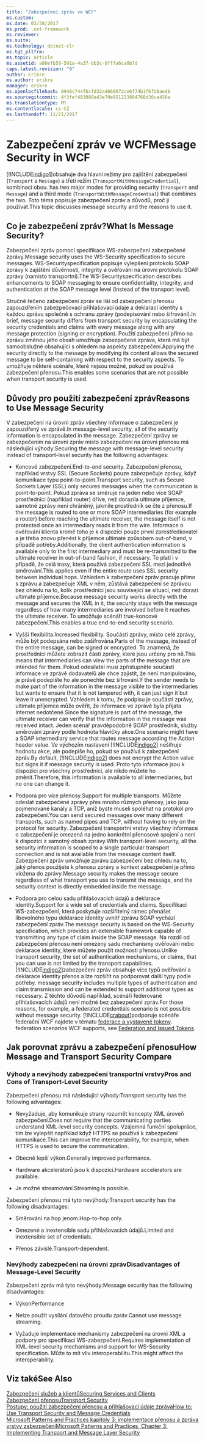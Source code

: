 ```yaml
---
title: "Zabezpečení zpráv ve WCF"
ms.custom: 
ms.date: 03/30/2017
ms.prod: .net-framework
ms.reviewer: 
ms.suite: 
ms.technology: dotnet-clr
ms.tgt_pltfrm: 
ms.topic: article
ms.assetid: a80efb59-591a-4a37-bb3c-8fffa6ca0b7d
caps.latest.revision: "9"
author: Erikre
ms.author: erikre
manager: erikre
ms.openlocfilehash: 0948c7447bcfd32ad666072ce6f74b1f6fd8aed8
ms.sourcegitcommit: 4f3fef493080a43e70e951223894768d36ce430a
ms.translationtype: MT
ms.contentlocale: cs-CZ
ms.lasthandoff: 11/21/2017
---
```

# <a name="message-security-in-wcf"></a><span data-ttu-id="7cd34-102">Zabezpečení zpráv ve WCF</span><span class="sxs-lookup"><span data-stu-id="7cd34-102">Message Security in WCF</span></span>
[!INCLUDE[indigo1](../../../../includes/indigo1-md.md)]<span data-ttu-id="7cd34-103">obsahuje dva hlavní režimy pro zajištění zabezpečení (`Transport` a `Message`) a třetí režim (`TransportWithMessageCredential`), kombinací obou.</span><span class="sxs-lookup"><span data-stu-id="7cd34-103"> has two major modes for providing security (`Transport` and `Message`) and a third mode (`TransportWithMessageCredential`) that combines the two.</span></span> <span data-ttu-id="7cd34-104">Toto téma popisuje zabezpečení zpráv a důvodů, proč ji používat.</span><span class="sxs-lookup"><span data-stu-id="7cd34-104">This topic discusses message security and the reasons to use it.</span></span>  
  
## <a name="what-is-message-security"></a><span data-ttu-id="7cd34-105">Co je zabezpečení zpráv?</span><span class="sxs-lookup"><span data-stu-id="7cd34-105">What Is Message Security?</span></span>  
 <span data-ttu-id="7cd34-106">Zabezpečení zpráv pomocí specifikace WS-zabezpečení zabezpečené zprávy.</span><span class="sxs-lookup"><span data-stu-id="7cd34-106">Message security uses the WS-Security specification to secure messages.</span></span> <span data-ttu-id="7cd34-107">WS-Securityspecification popisuje vylepšení protokolu SOAP zprávy k zajištění důvěrnosti, integrity a ověřování na úrovni protokolu SOAP zprávy (namísto transportní).</span><span class="sxs-lookup"><span data-stu-id="7cd34-107">The WS-Securityspecification describes enhancements to SOAP messaging to ensure confidentiality, integrity, and authentication at the SOAP message level (instead of the transport level).</span></span>  
  
 <span data-ttu-id="7cd34-108">Stručně řečeno zabezpečení zpráv se liší od zabezpečení přenosu zapouzdřením zabezpečovací přihlašovací údaje a deklarací identity s každou zprávu společně s ochranu zprávy (podepisování nebo šifrování).</span><span class="sxs-lookup"><span data-stu-id="7cd34-108">In brief, message security differs from transport security by encapsulating the security credentials and claims with every message along with any message protection (signing or encryption).</span></span> <span data-ttu-id="7cd34-109">Použití zabezpečení přímo na zprávu změnou jeho obsah umožňuje zabezpečené zpráva, která má být samoobslužné obsahující s ohledem na aspekty zabezpečení.</span><span class="sxs-lookup"><span data-stu-id="7cd34-109">Applying the security directly to the message by modifying its content allows the secured message to be self-containing with respect to the security aspects.</span></span> <span data-ttu-id="7cd34-110">To umožňuje některé scénáře, které nejsou možné, pokud se používá zabezpečení přenosu.</span><span class="sxs-lookup"><span data-stu-id="7cd34-110">This enables some scenarios that are not possible when transport security is used.</span></span>  
  
## <a name="reasons-to-use-message-security"></a><span data-ttu-id="7cd34-111">Důvody pro použití zabezpečení zpráv</span><span class="sxs-lookup"><span data-stu-id="7cd34-111">Reasons to Use Message Security</span></span>  
 <span data-ttu-id="7cd34-112">V zabezpečení na úrovni zpráv všechny informace o zabezpečení je zapouzdřený ve zprávě.</span><span class="sxs-lookup"><span data-stu-id="7cd34-112">In message-level security, all of the security information is encapsulated in the message.</span></span> <span data-ttu-id="7cd34-113">Zabezpečení zprávy se zabezpečením na úrovni zpráv místo zabezpečení na úrovni přenosu má následující výhody:</span><span class="sxs-lookup"><span data-stu-id="7cd34-113">Securing the message with message-level security instead of transport-level security has the following advantages:</span></span>  
  
-   <span data-ttu-id="7cd34-114">Koncové zabezpečení.</span><span class="sxs-lookup"><span data-stu-id="7cd34-114">End-to-end security.</span></span> <span data-ttu-id="7cd34-115">Zabezpečení přenosu, například vrstvy SSL (Secure Sockets) pouze zabezpečuje zprávy, když komunikace typu point-to-point.</span><span class="sxs-lookup"><span data-stu-id="7cd34-115">Transport security, such as Secure Sockets Layer (SSL) only secures messages when the communication is point-to-point.</span></span> <span data-ttu-id="7cd34-116">Pokud zpráva se směruje na jeden nebo více SOAP prostředníci (například router) dříve, než dorazila ultimate příjemce, samotné zprávy není chráněný, jakmile prostředník se čte z přenosu.</span><span class="sxs-lookup"><span data-stu-id="7cd34-116">If the message is routed to one or more SOAP intermediaries (for example a router) before reaching the ultimate receiver, the message itself is not protected once an intermediary reads it from the wire.</span></span> <span data-ttu-id="7cd34-117">Informace o ověřování klienta kromě toho je k dispozici pouze první zprostředkovatel a je třeba znovu přenést k příjemce ultimate způsobem out-of-band, v případě potřeby.</span><span class="sxs-lookup"><span data-stu-id="7cd34-117">Additionally, the client authentication information is available only to the first intermediary and must be re-transmitted to the ultimate receiver in out-of-band fashion, if necessary.</span></span> <span data-ttu-id="7cd34-118">To platí i v případě, že celá trasy, která používá zabezpečení SSL mezi jednotlivé směrování.</span><span class="sxs-lookup"><span data-stu-id="7cd34-118">This applies even if the entire route uses SSL security between individual hops.</span></span> <span data-ttu-id="7cd34-119">Vzhledem k zabezpečení zpráv pracuje přímo s zprávu a zabezpečuje XML v něm, zůstává zabezpečení se zprávou bez ohledu na to, kolik prostředníci jsou související se situací, než dorazí ultimate příjemce.</span><span class="sxs-lookup"><span data-stu-id="7cd34-119">Because message security works directly with the message and secures the XML in it, the security stays with the message regardless of how many intermediaries are involved before it reaches the ultimate receiver.</span></span> <span data-ttu-id="7cd34-120">To umožňuje scénáři true-koncové zabezpečení.</span><span class="sxs-lookup"><span data-stu-id="7cd34-120">This enables a true end-to-end security scenario.</span></span>  
  
-   <span data-ttu-id="7cd34-121">Vyšší flexibilita.</span><span class="sxs-lookup"><span data-stu-id="7cd34-121">Increased flexibility.</span></span> <span data-ttu-id="7cd34-122">Součástí zprávy, místo celé zprávy, může být podepsána nebo zašifrována.</span><span class="sxs-lookup"><span data-stu-id="7cd34-122">Parts of the message, instead of the entire message, can be signed or encrypted.</span></span> <span data-ttu-id="7cd34-123">To znamená, že prostředníci můžete zobrazit části zprávy, které jsou určeny pro ně.</span><span class="sxs-lookup"><span data-stu-id="7cd34-123">This means that intermediaries can view the parts of the message that are intended for them.</span></span> <span data-ttu-id="7cd34-124">Pokud odesílatel musí zpřístupněte součástí informace ve zprávě dodavatelů ale chce zajistit, že není manipulováno, je právě podepište ho ale ponechte bez šifrování.</span><span class="sxs-lookup"><span data-stu-id="7cd34-124">If the sender needs to make part of the information in the message visible to the intermediaries but wants to ensure that it is not tampered with, it can just sign it but leave it unencrypted.</span></span> <span data-ttu-id="7cd34-125">Vzhledem k tomu, že podpisu je součástí zprávy, ultimate příjemce může ověřit, že informace ve zprávě byla přijata Internet nedotčené.</span><span class="sxs-lookup"><span data-stu-id="7cd34-125">Since the signature is part of the message, the ultimate receiver can verify that the information in the message was received intact.</span></span> <span data-ttu-id="7cd34-126">Jeden scénář pravděpodobně SOAP prostředník, služby směrování zprávy podle hodnota hlavičky akce.</span><span class="sxs-lookup"><span data-stu-id="7cd34-126">One scenario might have a SOAP intermediary service that routes message according the Action header value.</span></span> <span data-ttu-id="7cd34-127">Ve výchozím nastavení [!INCLUDE[indigo2](../../../../includes/indigo2-md.md)] nešifruje hodnotu akce, ale podepíše ho, pokud se používá k zabezpečení zpráv.</span><span class="sxs-lookup"><span data-stu-id="7cd34-127">By default, [!INCLUDE[indigo2](../../../../includes/indigo2-md.md)] does not encrypt the Action value but signs it if message security is used.</span></span> <span data-ttu-id="7cd34-128">Proto tyto informace jsou k dispozici pro všechny prostředníci, ale nikdo můžete ho změnit.</span><span class="sxs-lookup"><span data-stu-id="7cd34-128">Therefore, this information is available to all intermediaries, but no one can change it.</span></span>  
  
-   <span data-ttu-id="7cd34-129">Podpora pro více přenosy.</span><span class="sxs-lookup"><span data-stu-id="7cd34-129">Support for multiple transports.</span></span> <span data-ttu-id="7cd34-130">Můžete odeslat zabezpečené zprávy přes mnoho různých přenosy, jako jsou pojmenované kanály a TCP, aniž byste museli spoléhat na protokol pro zabezpečení.</span><span class="sxs-lookup"><span data-stu-id="7cd34-130">You can send secured messages over many different transports, such as named pipes and TCP, without having to rely on the protocol for security.</span></span> <span data-ttu-id="7cd34-131">Zabezpečení transportní vrstvy všechny informace o zabezpečení je omezená na jedno konkrétní přenosové spojení a není k dispozici z samotný obsah zprávy.</span><span class="sxs-lookup"><span data-stu-id="7cd34-131">With transport-level security, all the security information is scoped to a single particular transport connection and is not available from the message content itself.</span></span> <span data-ttu-id="7cd34-132">Zabezpečení zpráv umožňuje zprávu zabezpečení bez ohledu na to, jaký přenos použijete k přenosu zprávy a kontext zabezpečení je přímo vložena do zprávy.</span><span class="sxs-lookup"><span data-stu-id="7cd34-132">Message security makes the message secure regardless of what transport you use to transmit the message, and the security context is directly embedded inside the message.</span></span>  
  
-   <span data-ttu-id="7cd34-133">Podpora pro celou sadu přihlašovacích údajů a deklarace identity.</span><span class="sxs-lookup"><span data-stu-id="7cd34-133">Support for a wide set of credentials and claims.</span></span> <span data-ttu-id="7cd34-134">Specifikaci WS-zabezpečení, která poskytuje rozšiřitelný rámec přenášet libovolného typu deklarace identity uvnitř zprávu SOAP vychází zabezpečení zpráv.</span><span class="sxs-lookup"><span data-stu-id="7cd34-134">The message security is based on the WS-Security specification, which provides an extensible framework capable of transmitting any type of claim inside the SOAP message.</span></span> <span data-ttu-id="7cd34-135">Na rozdíl od zabezpečení přenosu není omezený sadu mechanismy ověřování nebo deklarace identity, které můžete použít možnosti přenosu.</span><span class="sxs-lookup"><span data-stu-id="7cd34-135">Unlike transport security, the set of authentication mechanisms, or claims, that you can use is not limited by the transport capabilities.</span></span> [!INCLUDE[indigo2](../../../../includes/indigo2-md.md)]<span data-ttu-id="7cd34-136">zabezpečení zpráv obsahuje více typů ověřování a deklarace identity přenos a lze rozšířit na podporovat další typy podle potřeby.</span><span class="sxs-lookup"><span data-stu-id="7cd34-136"> message security includes multiple types of authentication and claim transmission and can be extended to support additional types as necessary.</span></span> <span data-ttu-id="7cd34-137">Z těchto důvodů například, scénáři federované přihlašovacích údajů není možné bez zabezpečení zpráv.</span><span class="sxs-lookup"><span data-stu-id="7cd34-137">For those reasons, for example, a federated credentials scenario is not possible without message security.</span></span> [!INCLUDE[crabout](../../../../includes/crabout-md.md)]<span data-ttu-id="7cd34-138">podporuje scénáře federační WCF najdete v tématu [federace a vystavené tokeny](../../../../docs/framework/wcf/feature-details/federation-and-issued-tokens.md).</span><span class="sxs-lookup"><span data-stu-id="7cd34-138"> federation scenarios WCF supports, see [Federation and Issued Tokens](../../../../docs/framework/wcf/feature-details/federation-and-issued-tokens.md).</span></span>  
  
## <a name="how-message-and-transport-security-compare"></a><span data-ttu-id="7cd34-139">Jak porovnat zprávu a zabezpečení přenosu</span><span class="sxs-lookup"><span data-stu-id="7cd34-139">How Message and Transport Security Compare</span></span>  
  
### <a name="pros-and-cons-of-transport-level-security"></a><span data-ttu-id="7cd34-140">Výhody a nevýhody zabezpečení transportní vrstvy</span><span class="sxs-lookup"><span data-stu-id="7cd34-140">Pros and Cons of Transport-Level Security</span></span>  
 <span data-ttu-id="7cd34-141">Zabezpečení přenosu má následující výhody:</span><span class="sxs-lookup"><span data-stu-id="7cd34-141">Transport security has the following advantages:</span></span>  
  
-   <span data-ttu-id="7cd34-142">Nevyžaduje, aby komunikuje strany rozumět koncepty XML úroveň zabezpečení.</span><span class="sxs-lookup"><span data-stu-id="7cd34-142">Does not require that the communicating parties understand XML-level security concepts.</span></span> <span data-ttu-id="7cd34-143">Vzájemná funkční spolupráce, tím lze vylepšit například když HTTPS se používá k zabezpečení komunikace.</span><span class="sxs-lookup"><span data-stu-id="7cd34-143">This can improve the interoperability, for example, when HTTPS is used to secure the communication.</span></span>  
  
-   <span data-ttu-id="7cd34-144">Obecně lepší výkon.</span><span class="sxs-lookup"><span data-stu-id="7cd34-144">Generally improved performance.</span></span>  
  
-   <span data-ttu-id="7cd34-145">Hardware akcelerátorů jsou k dispozici.</span><span class="sxs-lookup"><span data-stu-id="7cd34-145">Hardware accelerators are available.</span></span>  
  
-   <span data-ttu-id="7cd34-146">Je možné streamování.</span><span class="sxs-lookup"><span data-stu-id="7cd34-146">Streaming is possible.</span></span>  
  
 <span data-ttu-id="7cd34-147">Zabezpečení přenosu má tyto nevýhody:</span><span class="sxs-lookup"><span data-stu-id="7cd34-147">Transport security has the following disadvantages:</span></span>  
  
-   <span data-ttu-id="7cd34-148">Směrování na hop jenom.</span><span class="sxs-lookup"><span data-stu-id="7cd34-148">Hop-to-hop only.</span></span>  
  
-   <span data-ttu-id="7cd34-149">Omezené a inextensible sadu přihlašovacích údajů.</span><span class="sxs-lookup"><span data-stu-id="7cd34-149">Limited and inextensible set of credentials.</span></span>  
  
-   <span data-ttu-id="7cd34-150">Přenos závislé.</span><span class="sxs-lookup"><span data-stu-id="7cd34-150">Transport-dependent.</span></span>  
  
### <a name="disadvantages-of-message-level-security"></a><span data-ttu-id="7cd34-151">Nevýhody zabezpečení na úrovni zpráv</span><span class="sxs-lookup"><span data-stu-id="7cd34-151">Disadvantages of Message-Level Security</span></span>  
 <span data-ttu-id="7cd34-152">Zabezpečení zpráv má tyto nevýhody:</span><span class="sxs-lookup"><span data-stu-id="7cd34-152">Message security has the following disadvantages:</span></span>  
  
-   <span data-ttu-id="7cd34-153">Výkon</span><span class="sxs-lookup"><span data-stu-id="7cd34-153">Performance</span></span>  
  
-   <span data-ttu-id="7cd34-154">Nelze použít vysílání datového proudu zpráv.</span><span class="sxs-lookup"><span data-stu-id="7cd34-154">Cannot use message streaming.</span></span>  
  
-   <span data-ttu-id="7cd34-155">Vyžaduje implementace mechanismy zabezpečení na úrovni XML a podpory pro specifikaci WS-zabezpečení.</span><span class="sxs-lookup"><span data-stu-id="7cd34-155">Requires implementation of XML-level security mechanisms and support for WS-Security specification.</span></span> <span data-ttu-id="7cd34-156">Může to mít vliv interoperabilitu.</span><span class="sxs-lookup"><span data-stu-id="7cd34-156">This might affect the interoperability.</span></span>  
  
## <a name="see-also"></a><span data-ttu-id="7cd34-157">Viz také</span><span class="sxs-lookup"><span data-stu-id="7cd34-157">See Also</span></span>  
 [<span data-ttu-id="7cd34-158">Zabezpečení služeb a klientů</span><span class="sxs-lookup"><span data-stu-id="7cd34-158">Securing Services and Clients</span></span>](../../../../docs/framework/wcf/feature-details/securing-services-and-clients.md)  
 [<span data-ttu-id="7cd34-159">Zabezpečení přenosu</span><span class="sxs-lookup"><span data-stu-id="7cd34-159">Transport Security</span></span>](../../../../docs/framework/wcf/feature-details/transport-security.md)  
 [<span data-ttu-id="7cd34-160">Postupy: použití zabezpečení přenosu a přihlašovací údaje zpráva</span><span class="sxs-lookup"><span data-stu-id="7cd34-160">How to: Use Transport Security and Message Credentials</span></span>](../../../../docs/framework/wcf/feature-details/how-to-use-transport-security-and-message-credentials.md)  
 [<span data-ttu-id="7cd34-161">Microsoft Patterns and Practices kapitoly 3: implementace přenosu a zpráva vrstvy zabezpečení</span><span class="sxs-lookup"><span data-stu-id="7cd34-161">Microsoft Patterns and Practices, Chapter 3: Implementing Transport and Message Layer Security</span></span>](http://go.microsoft.com/fwlink/?LinkId=88897)
